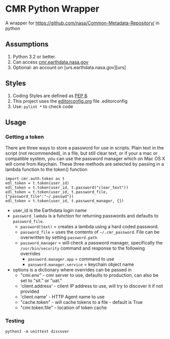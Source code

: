 # CMR Python Wrapper

A wrapper for https://github.com/nasa/Common-Metadata-Repository/ in python

## Assumptions

1. Python 3.2 or better.
2. Can access [cmr.earthdata.nasa.gov][cmr]
3. Optional: an account on [urs.earthdata.nasa.gov][urs]

## Styles

1. Coding Styles are defined as [PEP 8][pep8].
2. This project uses the [editorconfig.org][econfig] file .editorconfig 
3. Use: `pylint *` to check code

## Usage

### Getting a token

There are three ways to store a password for use in scripts. Plain text in the script (not recommended), in a file, but still clear text, or if your a mac or compatible system, you can use the password manager which on Mac OS X will come from Keychain. These three methods are selected by passing in a lambda function to the token() function

    import cmr.auth.token as t
    edl_token = t.token(user_id)
    edl_token = t.token(user_id, t.password("clear_text"))
    edl_token = t.token(user_id, t.password_file, {"password_file":"~/.passwd"})
    edl_token = t.token(user_id, t.password_manager, {})

* user_id is the Earthdata login name
* `password_lambda` is a function for returning passwords and defaults to `password_file`.
    * `password(text)` = creates a lambda using a hard coded password.
    * `password_file` = uses the contents of `~/.cmr_password`. File can be overwritten by setting `password.path`
    * `password_manager` = will check a password manager, specifically the `/usr/bin/security` command and response to the following overrides
        * `password.manager.app` = command to use
        * `password.manager.service` = keychain object name
* options is a dictionary where overrides can be passed in
    * "cmr.env" - cmr server to use, defaults to production, can also be set to "sit." or "uat."
    * 'client.address' - client IP address to use, will try to discover it if not provided
    * 'client.name' - HTTP Agent name to use
    * "cache.token" - will cache tokens to a file - default is True
    * "cmr.token.file" - location of token cache

### Testing
`python3 -m unittest discover`

[pep8]: https://www.python.org/dev/peps/pep-0008/ "Python coding standard"
[cmr]: https://cmr.earthdata.nasa.gov/ "CMR API"
[edl]: https://urs.earthdata.nasa.gov/ "Earth Data Login"
[econfig]: https://editorconfig.org/ "Editor Config Definition"
